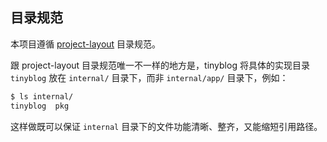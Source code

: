 ## 目录规范

本项目遵循 [project-layout](https://github.com/golang-standards/project-layout) 目录规范。

跟 project-layout 目录规范唯一不一样的地方是，tinyblog 将具体的实现目录 `tinyblog` 放在 `internal/` 目录下，而非 `internal/app/` 目录下，例如：

```bash
$ ls internal/         
tinyblog  pkg
```

这样做既可以保证 `internal` 目录下的文件功能清晰、整齐，又能缩短引用路径。
